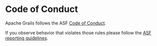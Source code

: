 # Code of Conduct

Apache Grails follows the ASF [Code of
Conduct](https://www.apache.org/foundation/policies/conduct).

If you observe behavior that violates those rules please follow the
[ASF reporting
guidelines](https://www.apache.org/foundation/policies/conduct#reporting-guidelines).
